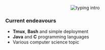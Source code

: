 <p align="center">
<img src="https://readme-typing-svg.herokuapp.com?color=08CE90&center=true&vCenter=true&lines=Hello+there!;My+name's+Clovis!;I+study+Computer+Science;" alt="typing intro">
</p>

### Current endeavours
- **Tmux**, **Bash** and simple deployment
- **Java** and **C** programming languages
- Various computer science topic

<!--
### Upcoming endeavours
- Set up **i3**, **Tmux**, and **Fzf** on my personal machine
--->
